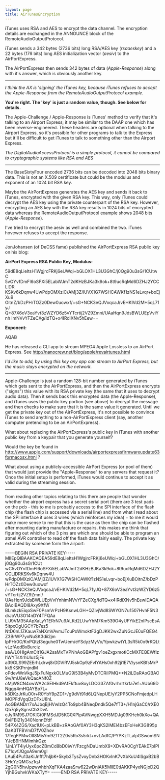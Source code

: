 ```yaml
---
layout: page
title: AirTunesEncryption
---
```


iTunes uses RSA and AES to encrypt the data channel. The encryption details are exchanged in the ANNOUNCE block of the RemoteAudioOutputProtocol.

iTunes sends a 342 bytes (2736 bits) long RSA/AES key (*rsaaeskey*) and a 22 bytes (176 bits) long AES initialization vector (*aesiv*) to the AirPortExpress.

The AirPortExpress then sends 342 bytes of data (*Apple-Response*) along with it's answer, which is obviously another key.

----

*I think the AX is 'signing' the iTunes key, because iTunes refuses to accept the Apple-Response from the RemoteAudioOutputProtocol example.*

**You're right.  The 'key' is just a random value, though.  See below for details.**

The Apple-Challenge / Apple-Response is iTunes' method to verify that it's talking to an Airport Express; it may be similar to the DAAP one which has been reverse-engineered. These headers are optional when talking to the Airport Express, so it's possible for other programs to talk to the Express but it'll be difficult to get iTunes to talk to something other than the Airport Express.

*The DigitalAudioAccessProtocol is a simple protocol, it cannot be compared to cryptographic systems like RSA and AES*

----

The BaseSixtyFour encoded 2736 bits can be decoded into 2048 bits binary data. This is not an X.509 certificate but could be the modulus and exponent of an 1024 bit RSA key.

Maybe the AirPortExpress generates the AES key and sends it back to iTunes, encrypted with the given RSA key. This way, only iTunes could decrypt the AES key using the private counterpart of the RSA key. However, encrypting an AES key with the RSA key results in 1024 bits of encrypted data whereas the RemoteAudioOutputProtocol example shows 2048 bits (*Apple-Response*).

I've tried to encrypt the aesiv as well and combined the two. iTunes hovewer refuses to accept the response.

----

JonJohansen (of DeCSS fame) published the AirPortExpress RSA public key on his blog:

**AirPort Express RSA Public Key, Modulus:**
    
 59dE8qLieItsH1WgjrcFRKj6eUWqi+bGLOX1HL3U3GhC/j0Qg90u3sG/1CUtwC
 5vOYvfDmFI6oSFXi5ELabWJmT2dKHzBJKa3k9ok+8t9ucRqMd6DZHJ2YCCLlDR
 KSKv6kDqnw4UwPdpOMXziC/AMj3Z/lUVX1G7WSHCAWKf1zNS1eLvqr+boEjXuB
 OitnZ/bDzPHrTOZz0Dew0uowxf/+sG+NCK3eQJVxqcaJ/vEHKIVd2M+5qL71yJ
 Q+87X6oV3eaYvt3zWZYD6z5vYTcrtij2VZ9Zmni/UAaHqn9JdsBWLUEpVviYnh
 imNVvYFZeCXg/IdTQ+x4IRdiXNv5hEew==

**Exponent:**
    
 AQAB 


He has released a CLI app to stream MPEG4 Apple Lossless to an AirPort Express. See http://nanocrew.net/blog/apple/revairtunes.html

*I'd like to add, by using this key any app can stream to AirPort Express, but the music stays encrypted on the network.*

----

Apple-Challenge is just a random 128-bit number generated by iTunes which gets sent to the AirPortExpress, and then the AirPortExpress encrypts ("signs") this value with its RSA private key (the same that it uses to decrypt audio data).  Then it sends back this encrypted data (the Apple-Response), and iTunes uses the public key portion (see above) to decrypt the message and then checks to make sure that it is the same value it generated.  Until we get the private key out of the AirPortExpress, it's not possible to convince iTunes to send anything to a non-AirPortExpress client (say, another computer pretending to be an AirPortExpress).

What about replacing the AirPortExpress's public key in iTunes with another public key from a keypair that you generate yourself?

Would the key be found in http://www.apple.com/support/downloads/airportexpressfirmwareupdate63formacosx.html ?


What about using a publicly-accessible AirPort Express (or pool of them) that would just provide the "Apple-Response" to any servers that request it? Once the initial setup is performed, iTunes would continue to accept it as valid during the streaming session.

----

from reading other topics relating to this there are people that wonder whether the airport express has a secret serial port (there are 3 test pads on the pcb - this to me is probably access to the SPI interface of the flash chip (the flash chip is accessed via a serial line) and from what i read about the SPI interface it uses 3 wires (which reinforces my idea) + to me it would make more sense to me that this is the case as then the chip can be flashed after mounting during manufacture or repairs. this makes me think that figuring out which of the 3 pins are which one should be able to program an atmel AVR controller to read off the flash data fairly easily.
The private key extracted by someone form the airport:

    
 -----BEGIN RSA PRIVATE KEY-----
 MIIEpQIBAAKCAQEA59dE8qLieItsH1WgjrcFRKj6eUWqi+bGLOX1HL3U3GhC/j0Qg90u3sG/1CUt
 wC5vOYvfDmFI6oSFXi5ELabWJmT2dKHzBJKa3k9ok+8t9ucRqMd6DZHJ2YCCLlDRKSKv6kDqnw4U
 wPdpOMXziC/AMj3Z/lUVX1G7WSHCAWKf1zNS1eLvqr+boEjXuBOitnZ/bDzPHrTOZz0Dew0uowxf
 /+sG+NCK3eQJVxqcaJ/vEHKIVd2M+5qL71yJQ+87X6oV3eaYvt3zWZYD6z5vYTcrtij2VZ9Zmni/
 UAaHqn9JdsBWLUEpVviYnhimNVvYFZeCXg/IdTQ+x4IRdiXNv5hEewIDAQABAoIBAQDl8Axy9XfW
 BLmkzkEiqoSwF0PsmVrPzH9KsnwLGH+QZlvjWd8SWYGN7u1507HvhF5N3drJoVU3O14nDY4TFQAa
 LlJ9VM35AApXaLyY1ERrN7u9ALKd2LUwYhM7Km539O4yUFYikE2nIPscEsA5ltpxOgUGCY7b7ez5
 NtD6nL1ZKauw7aNXmVAvmJTcuPxWmoktF3gDJKK2wxZuNGcJE0uFQEG4Z3BrWP7yoNuSK3dii2jm
 lpPHr0O/KnPQtzI3eguhe0TwUem/eYSdyzMyVx/YpwkzwtYL3sR5k0o9rKQLtvLzfAqdBxBurciz
 aaA/L0HIgAmOit1GJA2saMxTVPNhAoGBAPfgv1oeZxgxmotiCcMXFEQEWflzhWYTsXrhUIuz5jFu
 a39GLS99ZEErhLdrwj8rDDViRVJ5skOp9zFvlYAHs0xh92ji1E7V/ysnKBfsMrPkk5KSKPrnjndM
 oPdevWnVkgJ5jxFuNgxkOLMuG9i53B4yMvDTCRiIPMQ++N2iLDaRAoGBAO9v//mU8eVkQaoANf0Z
 oMjW8CN4xwWA2cSEIHkd9AfFkftuv8oyLDCG3ZAf0vrhrrtkrfa7ef+AUb69DNggq4mHQAYBp7L+
 k5DKzJrKuO0r+R0YbY9pZD1+/g9dVt91d6LQNepUE/yY2PP5CNoFmjedpLHMOPFdVgqDzDFxU8hL
 AoGBANDrr7xAJbqBjHVwIzQ4To9pb4BNeqDndk5Qe7fT3+/H1njGaC0/rXE0Qb7q5ySgnsCb3DvA
 cJyRM9SJ7OKlGt0FMSdJD5KG0XPIpAVNwgpXXH5MDJg09KHeh0kXo+QA6viFBi21y340NonnEfdf
 54PX4ZGS/Xac1UK+pLkBB+zRAoGAf0AY3H3qKS2lMEI4bzEFoHeK3G895pDaK3TFBVmD7fV0Zhov
 17fegFPMwOII8MisYm9ZfT2Z0s5Ro3s5rkt+nvLAdfC/PYPKzTLalpGSwomSNYJcB9HNMlmhkGzc
 1JnLYT4iyUyx6pcZBmCd8bD0iwY/FzcgNDaUmbX9+XDvRA0CgYEAkE7pIPlE71qvfJQgoA9em0gI
 LAuE4Pu13aKiJnfft7hIjbK+5kyb3TysZvoyDnb3HOKvInK7vXbKuU4ISgxB2bB3HcYzQMGsz1qJ
 2gG0N5hvJpzwwhbhXqFKA4zaaSrw622wDniAK5MlIE0tIAKKP4yxNGjoD2QYjhBGuhvkWKaXTyY=
 -----END RSA PRIVATE KEY-----

